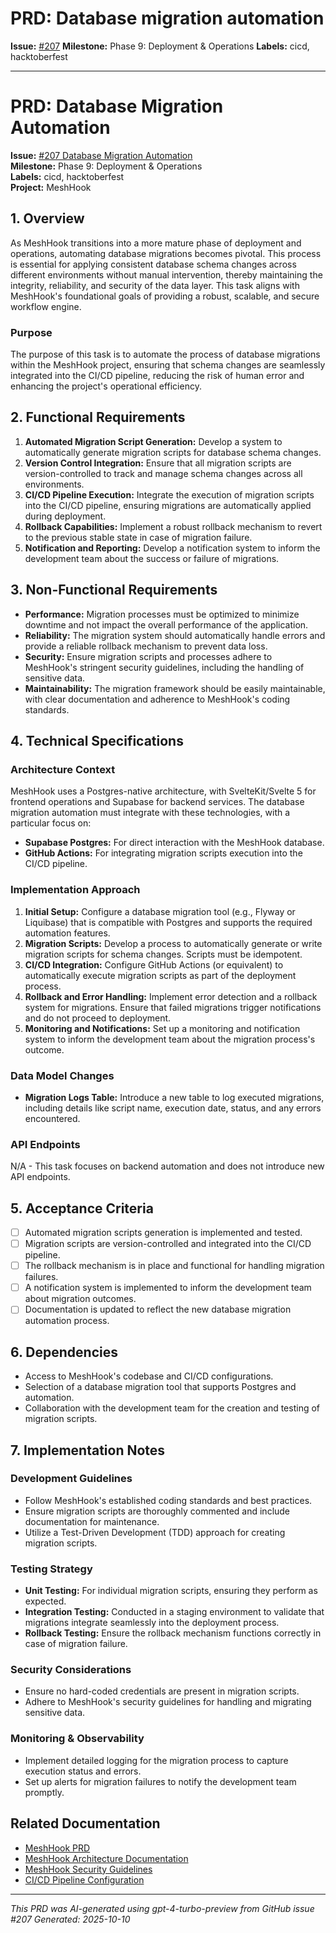 # PRD: Database migration automation

**Issue:** [#207](https://github.com/profullstack/meshhook/issues/207)
**Milestone:** Phase 9: Deployment & Operations
**Labels:** cicd, hacktoberfest

---

# PRD: Database Migration Automation

**Issue:** [#207 Database Migration Automation](https://github.com/profullstack/meshhook/issues/207)  
**Milestone:** Phase 9: Deployment & Operations  
**Labels:** cicd, hacktoberfest  
**Project:** MeshHook  

## 1. Overview

As MeshHook transitions into a more mature phase of deployment and operations, automating database migrations becomes pivotal. This process is essential for applying consistent database schema changes across different environments without manual intervention, thereby maintaining the integrity, reliability, and security of the data layer. This task aligns with MeshHook's foundational goals of providing a robust, scalable, and secure workflow engine.

### Purpose

The purpose of this task is to automate the process of database migrations within the MeshHook project, ensuring that schema changes are seamlessly integrated into the CI/CD pipeline, reducing the risk of human error and enhancing the project's operational efficiency.

## 2. Functional Requirements

1. **Automated Migration Script Generation:** Develop a system to automatically generate migration scripts for database schema changes.
2. **Version Control Integration:** Ensure that all migration scripts are version-controlled to track and manage schema changes across all environments.
3. **CI/CD Pipeline Execution:** Integrate the execution of migration scripts into the CI/CD pipeline, ensuring migrations are automatically applied during deployment.
4. **Rollback Capabilities:** Implement a robust rollback mechanism to revert to the previous stable state in case of migration failure.
5. **Notification and Reporting:** Develop a notification system to inform the development team about the success or failure of migrations.

## 3. Non-Functional Requirements

- **Performance:** Migration processes must be optimized to minimize downtime and not impact the overall performance of the application.
- **Reliability:** The migration system should automatically handle errors and provide a reliable rollback mechanism to prevent data loss.
- **Security:** Ensure migration scripts and processes adhere to MeshHook's stringent security guidelines, including the handling of sensitive data.
- **Maintainability:** The migration framework should be easily maintainable, with clear documentation and adherence to MeshHook's coding standards.

## 4. Technical Specifications

### Architecture Context

MeshHook uses a Postgres-native architecture, with SvelteKit/Svelte 5 for frontend operations and Supabase for backend services. The database migration automation must integrate with these technologies, with a particular focus on:

- **Supabase Postgres:** For direct interaction with the MeshHook database.
- **GitHub Actions:** For integrating migration scripts execution into the CI/CD pipeline.

### Implementation Approach

1. **Initial Setup:** Configure a database migration tool (e.g., Flyway or Liquibase) that is compatible with Postgres and supports the required automation features.
2. **Migration Scripts:** Develop a process to automatically generate or write migration scripts for schema changes. Scripts must be idempotent.
3. **CI/CD Integration:** Configure GitHub Actions (or equivalent) to automatically execute migration scripts as part of the deployment process.
4. **Rollback and Error Handling:** Implement error detection and a rollback system for migrations. Ensure that failed migrations trigger notifications and do not proceed to deployment.
5. **Monitoring and Notifications:** Set up a monitoring and notification system to inform the development team about the migration process's outcome.

### Data Model Changes

- **Migration Logs Table:** Introduce a new table to log executed migrations, including details like script name, execution date, status, and any errors encountered.

### API Endpoints

N/A - This task focuses on backend automation and does not introduce new API endpoints.

## 5. Acceptance Criteria

- [ ] Automated migration scripts generation is implemented and tested.
- [ ] Migration scripts are version-controlled and integrated into the CI/CD pipeline.
- [ ] The rollback mechanism is in place and functional for handling migration failures.
- [ ] A notification system is implemented to inform the development team about migration outcomes.
- [ ] Documentation is updated to reflect the new database migration automation process.

## 6. Dependencies

- Access to MeshHook's codebase and CI/CD configurations.
- Selection of a database migration tool that supports Postgres and automation.
- Collaboration with the development team for the creation and testing of migration scripts.

## 7. Implementation Notes

### Development Guidelines

- Follow MeshHook's established coding standards and best practices.
- Ensure migration scripts are thoroughly commented and include documentation for maintenance.
- Utilize a Test-Driven Development (TDD) approach for creating migration scripts.

### Testing Strategy

- **Unit Testing:** For individual migration scripts, ensuring they perform as expected.
- **Integration Testing:** Conducted in a staging environment to validate that migrations integrate seamlessly into the deployment process.
- **Rollback Testing:** Ensure the rollback mechanism functions correctly in case of migration failure.

### Security Considerations

- Ensure no hard-coded credentials are present in migration scripts.
- Adhere to MeshHook's security guidelines for handling and migrating sensitive data.

### Monitoring & Observability

- Implement detailed logging for the migration process to capture execution status and errors.
- Set up alerts for migration failures to notify the development team promptly.

## Related Documentation

- [MeshHook PRD](../PRD.md)
- [MeshHook Architecture Documentation](../Architecture.md)
- [MeshHook Security Guidelines](../Security.md)
- [CI/CD Pipeline Configuration](../CICD.md)

---

*This PRD was AI-generated using gpt-4-turbo-preview from GitHub issue #207*
*Generated: 2025-10-10*
